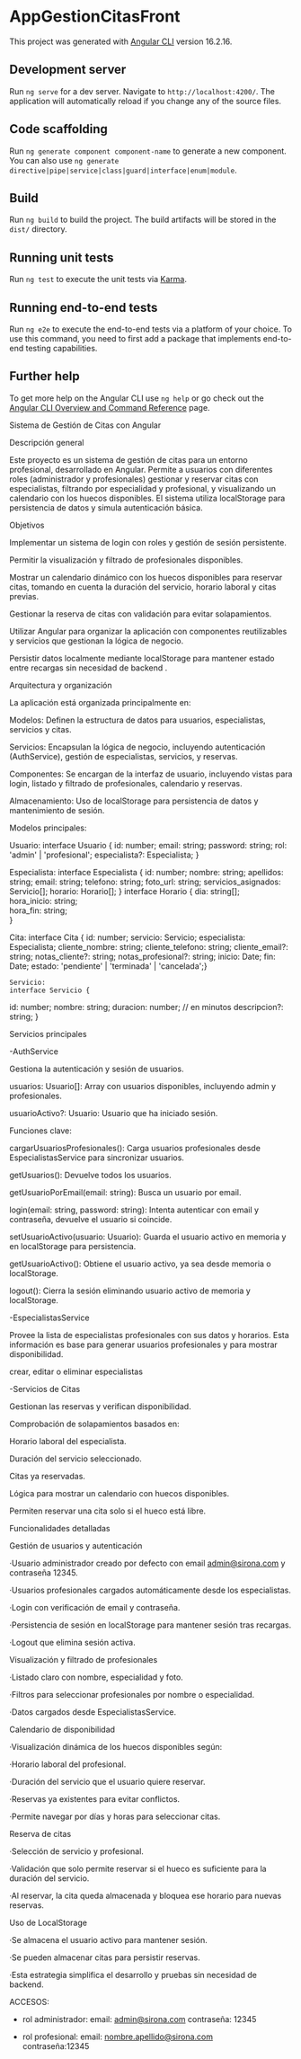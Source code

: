 # AppGestionCitasFront

This project was generated with [Angular CLI](https://github.com/angular/angular-cli) version 16.2.16.

## Development server

Run `ng serve` for a dev server. Navigate to `http://localhost:4200/`. The application will automatically reload if you change any of the source files.

## Code scaffolding

Run `ng generate component component-name` to generate a new component. You can also use `ng generate directive|pipe|service|class|guard|interface|enum|module`.

## Build

Run `ng build` to build the project. The build artifacts will be stored in the `dist/` directory.

## Running unit tests

Run `ng test` to execute the unit tests via [Karma](https://karma-runner.github.io).

## Running end-to-end tests

Run `ng e2e` to execute the end-to-end tests via a platform of your choice. To use this command, you need to first add a package that implements end-to-end testing capabilities.

## Further help

To get more help on the Angular CLI use `ng help` or go check out the [Angular CLI Overview and Command Reference](https://angular.io/cli) page.

Sistema de Gestión de Citas con Angular

Descripción general

Este proyecto es un sistema de gestión de citas para un entorno profesional, desarrollado en Angular. Permite a usuarios con diferentes roles (administrador y profesionales) gestionar y reservar citas con especialistas, filtrando por especialidad y profesional, y visualizando un calendario con los huecos disponibles. El sistema utiliza localStorage para persistencia de datos y simula autenticación básica.



Objetivos

Implementar un sistema de login con roles y gestión de sesión persistente.

Permitir la visualización y filtrado de profesionales disponibles.

Mostrar un calendario dinámico con los huecos disponibles para reservar citas, tomando en cuenta la duración del servicio, horario laboral y citas previas.

Gestionar la reserva de citas con validación para evitar solapamientos.

Utilizar Angular para organizar la aplicación con componentes reutilizables y servicios que gestionan la lógica de negocio.

Persistir datos localmente mediante localStorage para mantener estado entre recargas sin necesidad de backend .



Arquitectura y organización

La aplicación está organizada principalmente en:

Modelos: Definen la estructura de datos para usuarios, especialistas, servicios y citas.

Servicios: Encapsulan la lógica de negocio, incluyendo autenticación (AuthService), gestión de especialistas, servicios, y reservas.

Componentes: Se encargan de la interfaz de usuario, incluyendo vistas para login, listado y filtrado de profesionales, calendario y reservas.

Almacenamiento: Uso de localStorage para persistencia de datos y mantenimiento de sesión.



Modelos principales:

Usuario:
interface Usuario {
  id: number;
  email: string;
  password: string;
  rol: 'admin' | 'profesional';
  especialista?: Especialista;
}

Especialista:
interface Especialista {
    id: number;
    nombre: string;
    apellidos: string;
    email: string;
    telefono: string;
    foto_url: string;
    servicios_asignados: Servicio[];
    horario: Horario[];
}
interface Horario {
    dia: string[];         
    hora_inicio: string;  
    hora_fin: string;    
}

Cita:
interface Cita {
    id: number;
    servicio: Servicio;
    especialista: Especialista;
    cliente_nombre: string;
    cliente_telefono: string;
    cliente_email?: string;
    notas_cliente?: string;
    notas_profesional?: string;
    inicio: Date;
    fin: Date;
    estado: 'pendiente' | 'terminada' | 'cancelada';}

    Servicio:
    interface Servicio {
  id: number;
  nombre: string;
  duracion: number; // en minutos
  descripcion?: string;
}

Servicios principales

-AuthService

Gestiona la autenticación y sesión de usuarios.

usuarios: Usuario[]: Array con usuarios disponibles, incluyendo admin y profesionales.

usuarioActivo?: Usuario: Usuario que ha iniciado sesión.

Funciones clave:

cargarUsuariosProfesionales(): Carga usuarios profesionales desde EspecialistasService para sincronizar usuarios.

getUsuarios(): Devuelve todos los usuarios.

getUsuarioPorEmail(email: string): Busca un usuario por email.

login(email: string, password: string): Intenta autenticar con email y contraseña, devuelve el usuario si coincide.

setUsuarioActivo(usuario: Usuario): Guarda el usuario activo en memoria y en localStorage para persistencia.

getUsuarioActivo(): Obtiene el usuario activo, ya sea desde memoria o localStorage.

logout(): Cierra la sesión eliminando usuario activo de memoria y localStorage.

-EspecialistasService

Provee la lista de especialistas profesionales con sus datos y horarios. Esta información es base para generar usuarios profesionales y para mostrar disponibilidad.

crear, editar o eliminar especialistas

-Servicios de Citas

Gestionan las reservas y verifican disponibilidad.

Comprobación de solapamientos basados en:

Horario laboral del especialista.

Duración del servicio seleccionado.

Citas ya reservadas.

Lógica para mostrar un calendario con huecos disponibles.

Permiten reservar una cita solo si el hueco está libre.



Funcionalidades detalladas


Gestión de usuarios y autenticación

·Usuario administrador creado por defecto con email admin@sirona.com y contraseña 12345.

·Usuarios profesionales cargados automáticamente desde los especialistas.

·Login con verificación de email y contraseña.

·Persistencia de sesión en localStorage para mantener sesión tras recargas.

·Logout que elimina sesión activa.



Visualización y filtrado de profesionales

·Listado claro con nombre, especialidad y foto.

·Filtros para seleccionar profesionales por nombre o especialidad.

·Datos cargados desde EspecialistasService.



Calendario de disponibilidad

·Visualización dinámica de los huecos disponibles según:

·Horario laboral del profesional.

·Duración del servicio que el usuario quiere reservar.

·Reservas ya existentes para evitar conflictos.

·Permite navegar por días y horas para seleccionar citas.



Reserva de citas

·Selección de servicio y profesional.

·Validación que solo permite reservar si el hueco es suficiente para la duración del servicio.

·Al reservar, la cita queda almacenada y bloquea ese horario para nuevas reservas.


Uso de LocalStorage

·Se almacena el usuario activo para mantener sesión.

·Se pueden almacenar citas para persistir reservas.

·Esta estrategia simplifica el desarrollo y pruebas sin necesidad de backend.


ACCESOS:

- rol administrador:
email: admin@sirona.com
contraseña: 12345

- rol profesional:
email: nombre.apellido@sirona.com   
contraseña:12345
